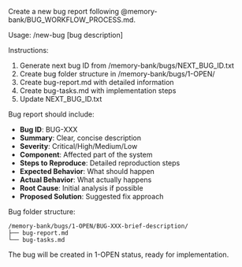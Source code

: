 Create a new bug report following @memory-bank/BUG_WORKFLOW_PROCESS.md.

Usage: /new-bug [bug description]

Instructions:
1. Generate next bug ID from /memory-bank/bugs/NEXT_BUG_ID.txt
2. Create bug folder structure in /memory-bank/bugs/1-OPEN/
3. Create bug-report.md with detailed information
4. Create bug-tasks.md with implementation steps
5. Update NEXT_BUG_ID.txt

Bug report should include:
- **Bug ID**: BUG-XXX
- **Summary**: Clear, concise description
- **Severity**: Critical/High/Medium/Low
- **Component**: Affected part of the system
- **Steps to Reproduce**: Detailed reproduction steps
- **Expected Behavior**: What should happen
- **Actual Behavior**: What actually happens
- **Root Cause**: Initial analysis if possible
- **Proposed Solution**: Suggested fix approach

Bug folder structure:
```
/memory-bank/bugs/1-OPEN/BUG-XXX-brief-description/
├── bug-report.md
└── bug-tasks.md
```

The bug will be created in 1-OPEN status, ready for implementation.